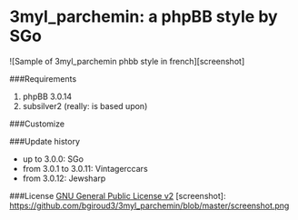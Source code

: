 # 3myl_parchemin: a phpBB style by SGo


![Sample of 3myl_parchemin phbb style in french][screenshot]

###Requirements

1. phpBB 3.0.14
2. subsilver2 (really: is based upon)

###Customize

###Update history
- up to 3.0.0: SGo
- from 3.0.1 to 3.0.11: Vintagerccars
- from 3.0.12: Jewsharp

###License
[GNU General Public License v2](http://opensource.org/licenses/GPL-2.0)
[screenshot]: https://github.com/bgiroud3/3myl_parchemin/blob/master/screenshot.png

